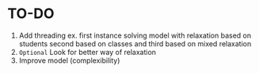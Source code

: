 # TO-DO
1. Add threading ex. first instance solving model with relaxation based on students second based on classes and third based on mixed relaxation
2. `Optional` Look for better way of relaxation
3. Improve model (complexibility)
